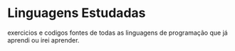 # Linguagens Estudadas

 exercicios e codigos fontes de todas as linguagens de programação que já aprendi ou irei aprender.
